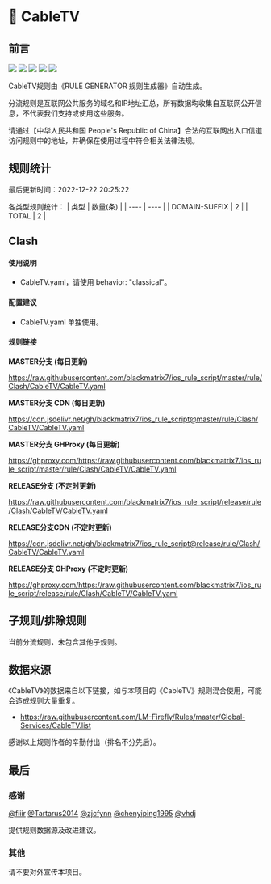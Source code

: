 # 🧸 CableTV

## 前言

![](https://shields.io/badge/-移除重复规则-ff69b4) ![](https://shields.io/badge/-DOMAIN与DOMAIN--SUFFIX合并-green) ![](https://shields.io/badge/-DOMAIN--SUFFIX间合并-critical) ![](https://shields.io/badge/-DOMAIN--SUFFIX与DOMAIN--KEYWORD合并-blue) ![](https://shields.io/badge/-IP--CIDR(6)合并-blueviolet) 

CableTV规则由《RULE GENERATOR 规则生成器》自动生成。

分流规则是互联网公共服务的域名和IP地址汇总，所有数据均收集自互联网公开信息，不代表我们支持或使用这些服务。

请通过【中华人民共和国 People's Republic of China】合法的互联网出入口信道访问规则中的地址，并确保在使用过程中符合相关法律法规。

## 规则统计

最后更新时间：2022-12-22 20:25:22

各类型规则统计：
| 类型 | 数量(条)  | 
| ---- | ----  |
| DOMAIN-SUFFIX | 2  | 
| TOTAL | 2  | 


## Clash 

#### 使用说明
- CableTV.yaml，请使用 behavior: "classical"。

#### 配置建议
- CableTV.yaml 单独使用。

#### 规则链接
**MASTER分支 (每日更新)**

https://raw.githubusercontent.com/blackmatrix7/ios_rule_script/master/rule/Clash/CableTV/CableTV.yaml

**MASTER分支 CDN (每日更新)**

https://cdn.jsdelivr.net/gh/blackmatrix7/ios_rule_script@master/rule/Clash/CableTV/CableTV.yaml

**MASTER分支 GHProxy (每日更新)**

https://ghproxy.com/https://raw.githubusercontent.com/blackmatrix7/ios_rule_script/master/rule/Clash/CableTV/CableTV.yaml

**RELEASE分支 (不定时更新)**

https://raw.githubusercontent.com/blackmatrix7/ios_rule_script/release/rule/Clash/CableTV/CableTV.yaml

**RELEASE分支CDN (不定时更新)**

https://cdn.jsdelivr.net/gh/blackmatrix7/ios_rule_script@release/rule/Clash/CableTV/CableTV.yaml

**RELEASE分支 GHProxy (不定时更新)**

https://ghproxy.com/https://raw.githubusercontent.com/blackmatrix7/ios_rule_script/release/rule/Clash/CableTV/CableTV.yaml

## 子规则/排除规则


当前分流规则，未包含其他子规则。

## 数据来源

《CableTV》的数据来自以下链接，如与本项目的《CableTV》规则混合使用，可能会造成规则大量重复。

- https://raw.githubusercontent.com/LM-Firefly/Rules/master/Global-Services/CableTV.list


感谢以上规则作者的辛勤付出（排名不分先后）。

## 最后

### 感谢

[@fiiir](https://github.com/fiiir) [@Tartarus2014](https://github.com/Tartarus2014) [@zjcfynn](https://github.com/zjcfynn) [@chenyiping1995](https://github.com/chenyiping1995) [@vhdj](https://github.com/vhdj)

提供规则数据源及改进建议。

### 其他

请不要对外宣传本项目。
